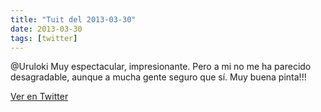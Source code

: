 ```yaml
---
title: "Tuit del 2013-03-30"
date: 2013-03-30
tags: [twitter]
---
```


@Uruloki Muy espectacular, impresionante. Pero a mi no me ha parecido desagradable, aunque a mucha gente seguro que sí. Muy buena pinta!!!



[Ver en Twitter](https://twitter.com/i/web/status/317949406601179136)
